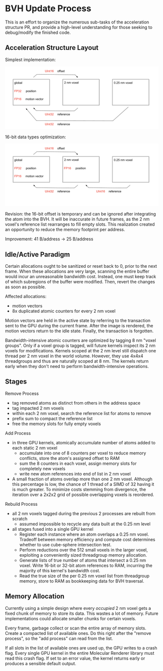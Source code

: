 # BVH Update Process

This is an effort to organize the numerous sub-tasks of the acceleration structure PR, and provide a high-level understanding for those seeking to debug/modify the finished code.

## Acceleration Structure Layout

Simplest implementation:

![Acceleration Structure Layout](./AccelerationStructureLayout.png)

16-bit data types optimization:

![Acceleration Structure Layout (16-Bit)](./AccelerationStructureLayout_16Bit.png)

Revision: the 16-bit offset is temporary and can be ignored after integrating the atom into the BVH. It will be inaccurate in future frames, as the 2 nm voxel's reference list rearranges to fill empty slots. This realization created an opportunity to reduce the memory footprint per address.

Improvement: 41 B/address → 25 B/address

## Idle/Active Paradigm

Certain allocations ought to be sanitized or reset back to 0, prior to the next frame. When these allocations are very large, scanning the entire buffer would incur an unreasonable bandwidth cost. Instead, one must keep track of which subregions of the buffer were modified. Then, revert the changes as soon as possible.

Affected allocations:
- motion vectors
- 8x duplicated atomic counters for every 2 nm voxel

Motion vectors are held in the active state by referring to the transaction sent to the GPU during the current frame. After the image is rendered, the motion vectors return to the idle state. Finally, the transaction is forgotten.

Bandwidth-intensive atomic counters are optimized by tagging 8 nm "voxel groups". Only if a voxel group is tagged, will future kernels inspect its 2 nm voxels for modifications. Kernels scoped at the 2 nm level still dispatch one thread per 2 nm voxel in the world volume. However, they use 4x4x4 threadgroups and thus are naturally scoped at 8 nm. The kernels return early when they don't need to perform bandwidth-intensive operations.

## Stages

Remove Process
- tag removed atoms as distinct from others in the address space
- tag impacted 2 nm voxels
- within each 2 nm voxel, search the reference list for atoms to remove
- prefix sum to compact the reference list
- free the memory slots for fully empty voxels

Add Process
- in three GPU kernels, atomically accumulate number of atoms added to each static 2 nm voxel
  - accumulate into one of 8 counters per voxel to reduce memory conflicts, store the atom's assigned offset to RAM
  - sum the 8 counters in each voxel, assign memory slots for completely new voxels
  - write new atom references into end of list in 2 nm voxel
- A small fraction of atoms overlap more than one 2 nm voxel. Although this percentage is low, the chance of 1 thread of a SIMD of 32 having it is much greater. To minimize costs stemming from divergence, the iteration over a 2x2x2 grid of possible overlapping voxels is reordered.

Rebuild Process
- all 2 nm voxels tagged during the previous 2 processes are rebuilt from scratch
  - assumed impossible to recycle any data built at the 0.25 nm level
- all stages fused into a single GPU kernel
  - Register each instance where an atom overlaps a 0.25 nm voxel. Tradeoff between memory efficiency and compute cost determines whether to use cube-sphere intersection test.
  - Perform reductions over the 512 small voxels in the larger voxel, exploiting a conveniently sized threadgroup memory allocation.
  - Generate lists of true number of atoms that intersect a 0.25 nm voxel. Write 16-bit or 32-bit atom references to RAM, incurring the majority of this kernel's bandwidth cost.
  - Read the true size of the per 0.25 nm voxel list from threadgroup memory, store to RAM as bookkeeping data for BVH traversal.

## Memory Allocation

Currently using a simple design where every _occupied_ 2 nm voxel gets a fixed chunk of memory to store its data. This wastes a lot of memory. Future implementations could allocate smaller chunks for certain voxels.

Every frame, garbage collect or scan the entire array of memory slots. Create a compacted list of available ones. Do this right after the "remove process", so the "add process" can read from the list.

If all slots in the list of available ones are used up, the GPU writes to a crash flag. Every single GPU kernel in the entire Molecular Renderer library must read this crash flag. If set to an error value, the kernel returns early or produces a sensible default output.
